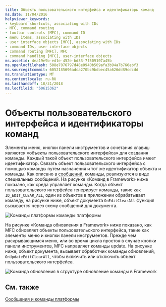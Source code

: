 ```yaml
---
title: Объекты пользовательского интерфейса и идентификаторы команд
ms.date: 11/04/2016
helpviewer_keywords:
- keyboard shortcuts, associating with IDs
- MFC, command routing
- toolbar controls [MFC], command ID
- menu items, associating with IDs
- user interface objects [MFC], associating with IDs
- command IDs, user interface objects
- command routing [MFC], MFC
- command handling [MFC], user-interface objects
ms.assetid: 4ea19e9b-ed1e-452e-bd33-7f509107a45b
ms.openlocfilehash: 508e7076797d48e0940b509afa3b94a7b766ebf3
ms.sourcegitcommit: 6052185696adca270bc9bdbec45a626dd89cdcdd
ms.translationtype: MT
ms.contentlocale: ru-RU
ms.lasthandoff: 10/31/2018
ms.locfileid: "50615362"
---
```

# <a name="user-interface-objects-and-command-ids"></a>Объекты пользовательского интерфейса и идентификаторы команд

Элементы меню, кнопки панели инструментов и сочетания клавиш являются «объекты пользовательского интерфейса» для создания команды. Каждый такой объект пользовательского интерфейса имеет идентификатор. Связать объект пользовательского интерфейса с помощью команды путем назначения и тот же идентификатор объекта и команды. Как описано в [сообщений](../mfc/messages.md), команды, реализуются в виде специальных сообщений. На рисунке «Команд в Framework» ниже показано, как среда управляет команды. Когда объект пользовательского интерфейса генерирует команды, такие как `ID_EDIT_CLEAR_ALL`, один из объектов в приложении обрабатывает команду, на рисунке ниже, объект документа `OnEditClearAll` функция вызывается через схему сообщений для документа.

![Команды платформы](../mfc/media/vc385p1.gif "vc385p1") команды платформы

На рисунке «Команда обновления в Framework» ниже показано, как MFC обновляет объекты пользовательского интерфейса, такие как элементы меню и кнопки панели инструментов. Прежде чем раскрывающимся меню, или во время цикла простоя в случае кнопки панели инструментов, MFC направляет команды update. На рисунке ниже, объект документа, вызывает обработчик команды обновлений, `OnUpdateEditClearAll`, чтобы включить или отключить объект пользовательского интерфейса.

![Команда обновления в структуре](../mfc/media/vc385p2.png "vc385p2") обновление команды в Framework

## <a name="see-also"></a>См. также

[Сообщения и команды платформы](../mfc/messages-and-commands-in-the-framework.md)


